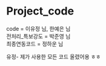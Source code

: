 # Project_code

code = 이유정 님, 한예은 님 <br>
전처리_특보강도 = 박준영 님 <br>
최종연동코드 = 정하운 님 


유정- 제가 사용한 모든 코드 올렸어용 ㅎㅎ
